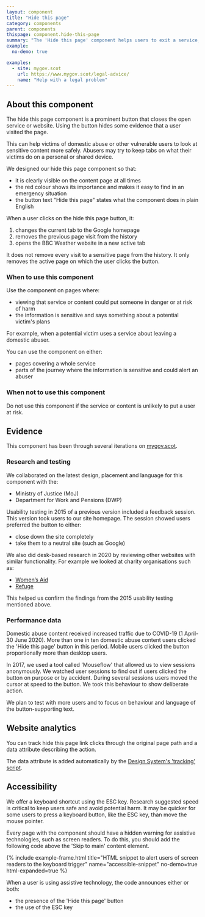 ```yaml
---
layout: component
title: "Hide this page"
category: components
parent: components
thispage: component.hide-this-page
summary: "The 'Hide this page' component helps users to exit a service, website or application quickly and safely."
example:
  no-demo: true

examples:
  - site: mygov.scot
    url: https://www.mygov.scot/legal-advice/
    name: "Help with a legal problem"
---
```


## About this component

The hide this page component is a prominent button that closes the open service or website. Using the button hides some evidence that a user visited the page.

This can help victims of domestic abuse or other vulnerable users to look at sensitive content more safely. Abusers may try to keep tabs on what their victims do on a personal or shared device.

We designed our hide this page component so that:
- it is clearly visible on the content page at all times
- the red colour shows its importance and makes it easy to find in an emergency situation
- the button text "Hide this page" states what the component does in plain English

When a user clicks on the hide this page button, it:
1. changes the current tab to the Google homepage 
1. removes the previous page visit from the history 
1. opens the BBC Weather website in a new active tab

It does not remove every visit to a sensitive page from the history. It only removes the active page on which the user clicks the button.

### When to use this component

Use the component on pages where:
- viewing that service or content could put someone in danger or at risk of harm 
- the information is sensitive and says something about a potential victim's plans

For example, when a potential victim uses a service about leaving a domestic abuser.

You can use the component on either:
- pages covering a whole service
- parts of the journey where the information is sensitive and could alert an abuser

### When not to use this component

Do not use this component if the service or content is unlikely to put a user at risk.

## Evidence

This component has been through several iterations on [mygov.scot](http://www.mygov.scot).

### Research and testing

We collaborated on the latest design, placement and language for this component with the:
- Ministry of Justice (MoJ)
- Department for Work and Pensions (DWP) 

Usability testing in 2015 of a previous version included a feedback session. This version took users to our site homepage. The session showed users preferred the button to either:
- close down the site completely
- take them to a neutral site (such as Google)


We also did desk-based research in 2020 by reviewing other websites with similar functionality. For example we looked at charity organisations such as:
- [Women’s Aid](https://www.womensaid.org.uk/)
- [Refuge](https://www.refuge.org.uk/)

This helped us confirm the findings from the 2015 usability testing mentioned above.

### Performance data

Domestic abuse content received increased traffic due to COVID-19 (1 April-30 June 2020). More than one in ten domestic abuse content users clicked the 'Hide this page' button in this period. Mobile users clicked the button proportionally more than desktop users.

In 2017, we used a tool called 'Mouseflow' that allowed us to view sessions anonymously. We watched user sessions to find out if users clicked the button on purpose or by accident. During several sessions users moved the cursor at speed to the button. We took this behaviour to show deliberate action.

We plan to test with more users and to focus on behaviour and language of the button-supporting text.

## Website analytics

You can track hide this page link clicks through the original page path and a data attribute describing the action.

The data attribute is added automatically by the [Design System's 'tracking' script](/get-started/tracking/#hide-this-page).

## Accessibility 

We offer a keyboard shortcut using the ESC key. Research suggested speed is critical to keep users safe and avoid potential harm. It may be quicker for some users to press a keyboard button, like the ESC key, than move the mouse pointer.

Every page with the component should have a hidden warning for assistive technologies, such as screen readers. To do this, you should add the following code above the 'Skip to main' content element.

{% include example-frame.html title="HTML snippet to alert users of screen readers to the keyboard trigger" name="accessible-snippet" no-demo=true html-expanded=true %}

When a user is using assistive technology, the code announces either or both:
- the presence of the 'Hide this page' button
- the use of the ESC key
